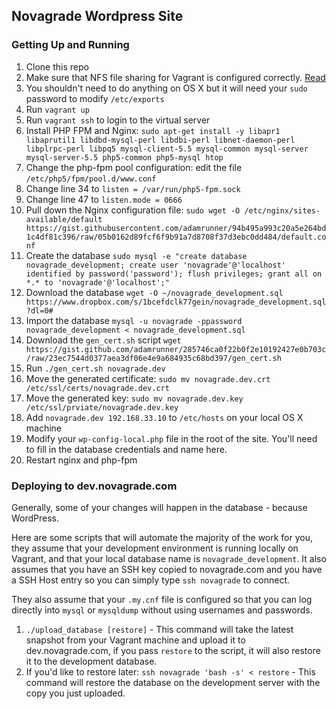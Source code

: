 ## Novagrade Wordpress Site


### Getting Up and Running
1. Clone this repo
1. Make sure that NFS file sharing for Vagrant is configured correctly. [Read](https://www.vagrantup.com/docs/synced-folders/nfs.html)
1. You shouldn't need to do anything on OS X but it will need your `sudo` password to modify `/etc/exports`
1. Run `vagrant up`
1. Run `vagrant ssh` to login to the virtual server
1. Install PHP FPM and Nginx: `sudo apt-get install -y libapr1 libaprutil1 libdbd-mysql-perl libdbi-perl libnet-daemon-perl libplrpc-perl libpq5 mysql-client-5.5 mysql-common mysql-server mysql-server-5.5 php5-common php5-mysql htop`
1. Change the php-fpm pool configuration: edit the file `/etc/php5/fpm/pool.d/www.conf`
1. Change line 34 to `listen = /var/run/php5-fpm.sock`
1. Change line 47 to `listen.mode = 0666`
1. Pull down the Nginx configuration file: `sudo wget -O /etc/nginx/sites-available/default https://gist.githubusercontent.com/adamrunner/94b495a993c20a5e264bd1c4df81c396/raw/05b0162d89fcf6f9b91a7d8708f37d3ebc0dd484/default.conf`
1. Create the database `sudo mysql -e "create database novagrade_development; create user 'novagrade'@'localhost' identified by password('password'); flush privileges; grant all on *.* to 'novagrade'@'localhost';"`
1. Download the database `wget -O ~/novagrade_development.sql https://www.dropbox.com/s/1bcefdclk77gein/novagrade_development.sql?dl=0#`
1. Import the database `mysql -u novagrade -ppassword novagrade_development < novagrade_development.sql`
1. Download the `gen_cert.sh` script `wget https://gist.github.com/adamrunner/285746ca0f22b0f2e10192427e0b703c/raw/23ec7544d0377aea3df06e4e9a684935c68bd397/gen_cert.sh`
1. Run `./gen_cert.sh novagrade.dev`
1. Move the generated certificate: `sudo mv novagrade.dev.crt /etc/ssl/certs/novagrade.dev.crt`
1. Move the generated key: `sudo mv novagrade.dev.key /etc/ssl/prviate/novagrade.dev.key`
1. Add `novagrade.dev 192.168.33.10` to `/etc/hosts` on your local OS X machine
1. Modify your `wp-config-local.php` file in the root of the site. You'll need to fill in the database credentials and name here.
1. Restart nginx and php-fpm


### Deploying to dev.novagrade.com

Generally, some of your changes will happen in the database - because WordPress.

Here are some scripts that will automate the majority of the work for you, they assume that your development environment is running locally on Vagrant, and that your local database name is `novagrade_development`. It also assumes that you have an SSH key copied to novagrade.com and you have a SSH Host entry so you can simply type `ssh novagrade` to connect.

They also assume that your `.my.cnf` file is configured so that you can log directly into `mysql` or `mysqldump` without using usernames and passwords.

1. `./upload_database [restore]` - This command will take the latest snapshot from your Vagrant machine and upload it to dev.novagrade.com, if you pass `restore` to the script, it will also restore it to the development database.
2. If you'd like to restore later: `ssh novagrade 'bash -s' < restore` - This command will restore the database on the development server with the copy you just uploaded.
